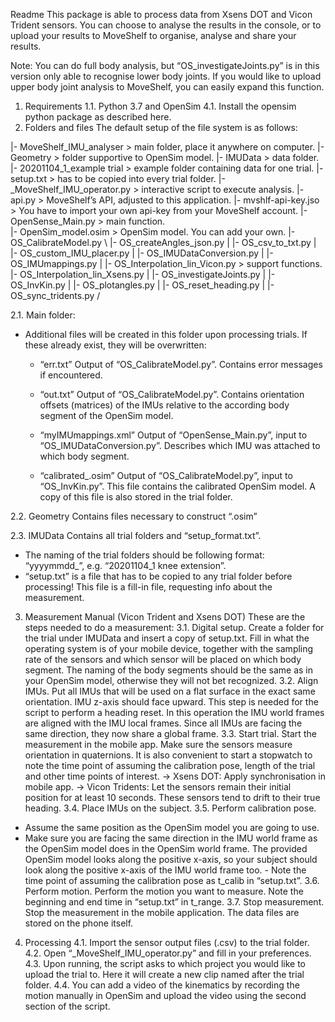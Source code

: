 Readme
This package is able to process data from Xsens DOT and Vicon Trident sensors. You can choose to analyse the results in the console, or to upload your results to MoveShelf to organise, analyse and share your results. 

Note:
You can do full body analysis, but “OS_investigateJoints.py” is in this version only able to recognise lower body joints. If you would like to upload upper body joint analysis to MoveShelf, you can easily expand this function.

1.	Requirements
1.1.	Python 3.7 and OpenSim 4.1. Install the opensim python package as described here. 
2.	Folders and files
The default setup of the file system is as follows:

|- MoveShelf_IMU_analyser		        > main folder, place it anywhere on computer.
	|- Geometry				                > folder supportive to OpenSim model.
	|- IMUData				                > data folder.
		|- 20201104_1_example trial	    > example folder containing data for one trial.
		|- setup.txt			              > has to be copied into every trial folder. 
	|-_MoveShelf_IMU_operator.py	    > interactive script to execute analysis.
	|- api.py				                  > MoveShelf’s API, adjusted to this application.
|- mvshlf-api-key.jso	              > You have to import your own api-key from your MoveShelf account.
	|- OpenSense_Main.py			        > main function.		
	|- OpenSim_model.osim		          > OpenSim model. You can add your own.
	|- OS_CalibrateModel.py		        \ 
	|- OS_createAngles_json.py		     |
	|- OS_csv_to_txt.py			           |
	|- OS_custom_IMU_placer.py		     |
	|- OS_IMUDataConversion.py		     |
	|- OS_IMUmappings.py			         |
	|- OS_Interpolation_lin_Vicon.py	  > support functions.
	|- OS_Interpolation_lin_Xsens.py	 |
	|- OS_investigateJoints.py		     |
	|- OS_InvKin.py				             |
	|- OS_plotangles.py		 	           |
	|- OS_reset_heading.py		         |
	|- OS_sync_tridents.py			      /

2.1.	Main folder:
- Additional files will be created in this folder upon processing trials. If these already exist, they will be overwritten:
	- “err.txt” 
  Output of “OS_CalibrateModel.py”. Contains error messages if encountered.

  - “out.txt”
  Output of “OS_CalibrateModel.py”. Contains orientation offsets (matrices) of the IMUs relative to the according body segment of the OpenSim model.

  - “myIMUmappings.xml”
  Output of “OpenSense_Main.py”, input to “OS_IMUDataConversion.py”. Describes which IMU was attached to which body segment.

  - “calibrated_<OpenSim model>.osim”
  Output of “OS_CalibrateModel.py”, input to “OS_InvKin.py”. This file contains the calibrated OpenSim model. A copy of this file is also stored in the trial folder.
	
2.2.	Geometry
Contains files necessary to construct “<OpenSim model>.osim”

2.3.	IMUData
Contains all trial folders and “setup_format.txt”. 
- The naming of the trial folders should be following format: “yyyymmdd_<trial number><optional description>”, e.g. “20201104_1 knee extension”.
- “setup.txt” is a file that has to be copied to any trial folder before processing! This file is a fill-in file, requesting info about the measurement.


3.	Measurement Manual (Vicon Trident and Xsens DOT)
These are the steps needed to do a measurement:
3.1.	Digital setup.
Create a folder for the trial under IMUData and insert a copy of setup.txt. Fill in what the operating system is of your mobile device, together with the sampling rate of the sensors and which sensor will be placed on which body segment. The naming of the body segments should be the same as in your OpenSim model, otherwise they will not bet recognized.
3.2.	Align IMUs.
Put all IMUs that will be used on a flat surface in the exact same orientation. IMU z-axis should face upward. This step is needed for the script to perform a heading reset. In this operation the IMU world frames are aligned with the IMU local frames. Since all IMUs are facing the same direction, they now share a global frame.
3.3.	Start trial.
Start the measurement in the mobile app. Make sure the sensors measure orientation in quaternions. It is also convenient to start a stopwatch to note the time point of assuming the calibration pose, length of the trial and other time points of interest. 
-> Xsens DOT: Apply synchronisation in mobile app.
-> Vicon Tridents: Let the sensors remain their initial position for at least 10 seconds. These sensors tend to drift to their true heading.
3.4.	Place IMUs on the subject.
3.5.	Perform calibration pose.
- Assume the same position as the OpenSim model you are going to use.
- Make sure you are facing the same direction in the IMU world frame as the OpenSim model does in the OpenSim world frame. 
The provided OpenSim model looks along the positive x-axis, so your subject should look along the positive x-axis of the IMU world frame too.
	  -  Note the time point of assuming the calibration pose as t_calib in “setup.txt”.
3.6.	Perform motion.
Perform the motion you want to measure. Note the beginning and end time in “setup.txt” in t_range. 
3.7.	Stop measurement.
Stop the measurement in the mobile application. The data files are stored on the phone itself.

4.	Processing
4.1.	Import the sensor output files (.csv) to the trial folder.
4.2.	Open “_MoveShelf_IMU_operator.py” and fill in your preferences.
4.3.	Upon running, the script asks to which project you would like to upload the trial to. Here it will create a new clip named after the trial folder.
4.4.	You can add a video of the kinematics by recording the motion manually in OpenSim and upload the video using the second section of the script. 

